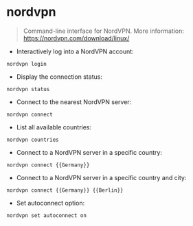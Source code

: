 # nordvpn

> Command-line interface for NordVPN.
> More information: <https://nordvpn.com/download/linux/>

- Interactively log into a NordVPN account:

`nordvpn login`

- Display the connection status:

`nordvpn status`

- Connect to the nearest NordVPN server:

`nordvpn connect`

- List all available countries:

`nordvpn countries`

- Connect to a NordVPN server in a specific country:

`nordvpn connect {{Germany}}`

- Connect to a NordVPN server in a specific country and city:

`nordvpn connect {{Germany}} {{Berlin}}`

- Set autoconnect option:

`nordvpn set autoconnect on`
